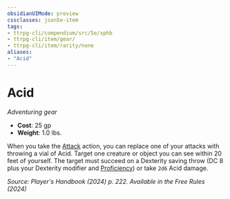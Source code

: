 ```yaml
---
obsidianUIMode: preview
cssclasses: json5e-item
tags:
- ttrpg-cli/compendium/src/5e/xphb
- ttrpg-cli/item/gear/
- ttrpg-cli/item/rarity/none
aliases: 
- "Acid"
---
```

# Acid
*Adventuring gear*  


- **Cost**: 25 gp
- **Weight**: 1.0 lbs.

When you take the [Attack](3-Mechanics/CLI/rules/actions.md#Attack) action, you can replace one of your attacks with throwing a vial of Acid. Target one creature or object you can see within 20 feet of yourself. The target must succeed on a Dexterity saving throw (DC 8 plus your Dexterity modifier and [Proficiency](3-Mechanics/CLI/rules/variant-rules/proficiency-xphb.md)) or take `2d6` Acid damage.

*Source: Player's Handbook (2024) p. 222. Available in the Free Rules (2024)*